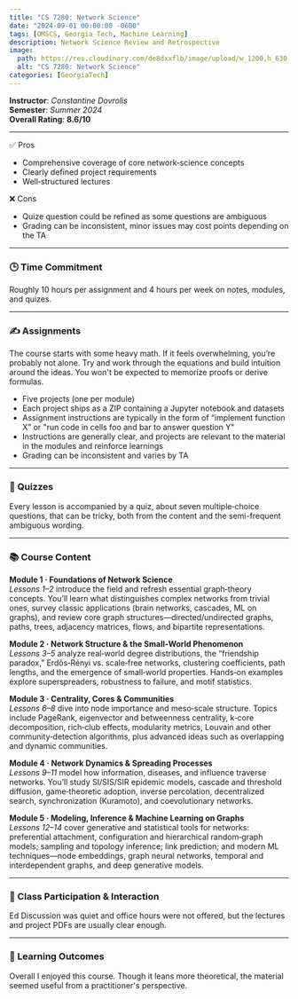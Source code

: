 ```yaml
---
title: "CS 7280: Network Science"
date: "2024-09-01 00:00:00 -0600"
tags: [OMSCS, Georgia Tech, Machine Learning]
description: Network Science Review and Retrospective
image:
  path: https://res.cloudinary.com/de8dxxflb/image/upload/w_1200,h_630,c_fill,q_auto,f_auto/v1744918409/gatech_bllv8i.png
  alt: "CS 7280: Network Science"
categories: [GeorgiaTech]
---
```


**Instructor**: *Constantine Dovrolis*  
**Semester**: *Summer 2024*  
**Overall Rating**: **8.6/10**

---

 ✅ Pros
- Comprehensive coverage of core network‑science concepts  
- Clearly defined project requirements  
- Well‑structured lectures  

 ❌ Cons
- Quize question could be refined as some questions are ambiguous
- Grading can be inconsistent, minor issues may cost points depending on the TA

---


### 🕒 Time Commitment

Roughly 10 hours per assignment and 4 hours per week on notes, modules, and quizes.

---

### ✍️ Assignments

The course starts with some heavy math. If it feels overwhelming, you’re probably not alone. Try and work through the equations and build intuition around the ideas. You won't be expected to memorize proofs or derive formulas.

- Five projects (one per module)  
- Each project ships as a ZIP containing a Jupyter notebook and datasets
- Assignment instructions are typically in the form of “implement function X” or "run code in cells foo and bar to answer question Y"  
- Instructions are generally clear, and projects are relevant to the material in the modules and reinforce learnings
- Grading can be inconsistent and varies by TA

---

### 📖 Quizzes

Every lesson is accompanied by a quiz, about seven multiple‑choice questions, that can be tricky, both from the content and the semi-frequent ambiguous wording.

---


### 📚 Course Content

**Module 1 · Foundations of Network Science**  
*Lessons 1–2* introduce the field and refresh essential graph‑theory concepts. You’ll learn what distinguishes complex networks from trivial ones, survey classic applications (brain networks, cascades, ML on graphs), and review core graph structures—directed/undirected graphs, paths, trees, adjacency matrices, flows, and bipartite representations.

**Module 2 · Network Structure & the Small‑World Phenomenon**  
*Lessons 3–5* analyze real‑world degree distributions, the “friendship paradox,” Erdős‑Rényi vs. scale‑free networks, clustering coefficients, path lengths, and the emergence of small‑world properties. Hands‑on examples explore superspreaders, robustness to failure, and motif statistics.

**Module 3 · Centrality, Cores & Communities**  
*Lessons 6–8* dive into node importance and meso‑scale structure. Topics include PageRank, eigenvector and betweenness centrality, k‑core decomposition, rich‑club effects, modularity metrics, Louvain and other community‑detection algorithms, plus advanced ideas such as overlapping and dynamic communities.

**Module 4 · Network Dynamics & Spreading Processes**  
*Lessons 9–11* model how information, diseases, and influence traverse networks. You’ll study SI/SIS/SIR epidemic models, cascade and threshold diffusion, game‑theoretic adoption, inverse percolation, decentralized search, synchronization (Kuramoto), and coevolutionary networks.

**Module 5 · Modeling, Inference & Machine Learning on Graphs**  
*Lessons 12–14* cover generative and statistical tools for networks: preferential attachment, configuration and hierarchical random‑graph models; sampling and topology inference; link prediction; and modern ML techniques—node embeddings, graph neural networks, temporal and interdependent graphs, and deep generative models.

---

### 💬 Class Participation & Interaction

Ed Discussion was quiet and office hours were not offered, but the lectures and project PDFs are usually clear enough.

---

### 🎯 Learning Outcomes

Overall I enjoyed this course. Though it leans more theoretical, the material seemed useful from a practitioner's perspective.
